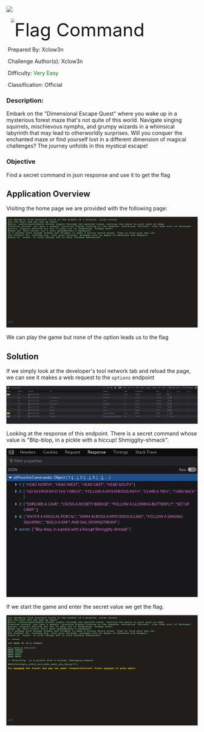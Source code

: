 ![](https://raw.githubusercontent.com/hackthebox/writeup-templates/master/challenge/assets/images/banner.png)



<img src="https://github.com/hackthebox/writeup-templates/raw/master/challenge/assets/images/htb.png" style="margin-left: 20px; zoom: 60%;" align=left />    	<font size="10">Flag Command</font>

​	    Prepared By: Xclow3n

​	    Challenge Author(s): Xclow3n

​	    Difficulty: <font color=green>Very Easy</font>

​	    Classification: Official


### Description:

Embark on the "Dimensional Escape Quest" where you wake up in a mysterious forest maze that's not quite of this world. Navigate singing squirrels, mischievous nymphs, and grumpy wizards in a whimsical labyrinth that may lead to otherworldly surprises. Will you conquer the enchanted maze or find yourself lost in a different dimension of magical challenges? The journey unfolds in this mystical escape!

### Objective

Find a secret command in json response and use it to get the flag

## Application Overview

Visiting the home page we are provided with the following page:

![img](assets/home.png)

We can play the game but none of the option leads us to the flag

## Solution

If we simply look at the developer's tool network tab and reload the page, we can see it makes a web request to the `options` endpoint 

![img](assets/dev.png)

Looking at the response of this endpoint. There is a secret command whose value is "Blip-blop, in a pickle with a hiccup! Shmiggity-shmack".

![img](assets/res.png)

If we start the game and enter the secret value we get the flag.

![img](assets/flag.png)